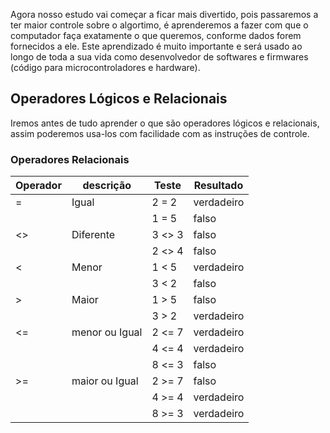 Agora nosso estudo vai começar a ficar mais divertido, pois passaremos a ter maior controle sobre o algortimo, é aprenderemos a fazer com que o computador faça exatamente o que queremos, conforme dados forem fornecidos a ele. Este aprendizado é muito importante e será usado ao longo de toda a sua vida como desenvolvedor de softwares e firmwares (código para microcontroladores e hardware).

## Operadores Lógicos e Relacionais
Iremos antes de tudo aprender o que são operadores lógicos e relacionais, assim poderemos usa-los com facilidade com as instruções de controle.

### Operadores Relacionais 

| Operador | descrição      |  Teste  | Resultado   |
|    --    |     --         |    --   |     --      |
|    =     | Igual          | 2  = 2  | verdadeiro  |
|          |                | 1  = 5  | falso       |
|   <>     | Diferente      | 3 <> 3  | falso       |
|          |                | 2 <> 4  | falso       |
|    <     | Menor          | 1  < 5  | verdadeiro  |
|          |                | 3  < 2  | falso       |
|    >     | Maior          | 1  > 5  | falso       |
|          |                | 3  > 2  | verdadeiro  |
|   <=     | menor ou Igual | 2 <= 7  | verdadeiro  |
|          |                | 4 <= 4  | verdadeiro  |
|          |                | 8 <= 3  | falso       |
|   >=     | maior ou Igual | 2 >= 7  | falso       |
|          |                | 4 >= 4  | verdadeiro  |
|          |                | 8 >= 3  | verdadeiro  |

